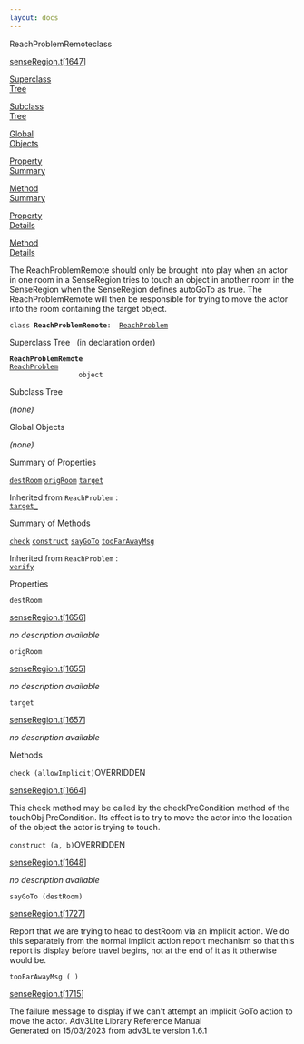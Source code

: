 ```yaml
---
layout: docs
---
```

<span class="title">ReachProblemRemote</span><span class="type">class</span>

[senseRegion.t](../file/senseRegion.t.html)\[[1647](../source/senseRegion.t.html#1647)\]

[Superclass  
Tree](#_SuperClassTree_)

[Subclass  
Tree](#_SubClassTree_)

[Global  
Objects](#_ObjectSummary_)

[Property  
Summary](#_PropSummary_)

[Method  
Summary](#_MethodSummary_)

[Property  
Details](#_Properties_)

[Method  
Details](#_Methods_)



The ReachProblemRemote should only be brought into play when an actor in
one room in a SenseRegion tries to touch an object in another room in
the SenseRegion when the SenseRegion defines autoGoTo as true. The
ReachProblemRemote will then be responsible for trying to move the actor
into the room containing the target object.

`class `**`ReachProblemRemote`**` :   `[`ReachProblem`](../object/ReachProblem.html)



<span id="_SuperClassTree_"></span>



<span class="hdln">Superclass Tree</span>   (in declaration order)



**`ReachProblemRemote`**  
[`ReachProblem`](../object/ReachProblem.html)  
`                 object`  
<span id="_SubClassTree_"></span>



<span class="hdln">Subclass Tree</span>  



*(none)* <span id="_ObjectSummary_"></span>



<span class="hdln">Global Objects</span>  



*(none)* <span id="_PropSummary_"></span>



<span class="hdln">Summary of Properties</span>  



[`destRoom`](#destRoom) [`origRoom`](#origRoom) [`target`](#target)

Inherited from `ReachProblem` :  
[`target_`](../object/ReachProblem.html#target_)

<span id="_MethodSummary_"></span>



<span class="hdln">Summary of Methods</span>  



[`check`](#check) [`construct`](#construct) [`sayGoTo`](#sayGoTo) [`tooFarAwayMsg`](#tooFarAwayMsg)

Inherited from `ReachProblem` :  
[`verify`](../object/ReachProblem.html#verify)

<span id="_Properties_"></span>



<span class="hdln">Properties</span>  



<span id="destRoom"></span>

`destRoom`

[senseRegion.t](../file/senseRegion.t.html)\[[1656](../source/senseRegion.t.html#1656)\]



*no description available*



<span id="origRoom"></span>

`origRoom`

[senseRegion.t](../file/senseRegion.t.html)\[[1655](../source/senseRegion.t.html#1655)\]



*no description available*



<span id="target"></span>

`target`

[senseRegion.t](../file/senseRegion.t.html)\[[1657](../source/senseRegion.t.html#1657)\]



*no description available*



<span id="_Methods_"></span>



<span class="hdln">Methods</span>  



<span id="check"></span>

`check (allowImplicit)`<span class="rem">OVERRIDDEN</span>

[senseRegion.t](../file/senseRegion.t.html)\[[1664](../source/senseRegion.t.html#1664)\]



This check method may be called by the checkPreCondition method of the
touchObj PreCondition. Its effect is to try to move the actor into the
location of the object the actor is trying to touch.



<span id="construct"></span>

`construct (a, b)`<span class="rem">OVERRIDDEN</span>

[senseRegion.t](../file/senseRegion.t.html)\[[1648](../source/senseRegion.t.html#1648)\]



*no description available*



<span id="sayGoTo"></span>

`sayGoTo (destRoom)`

[senseRegion.t](../file/senseRegion.t.html)\[[1727](../source/senseRegion.t.html#1727)\]



Report that we are trying to head to destRoom via an implicit action. We
do this separately from the normal implicit action report mechanism so
that this report is display before travel begins, not at the end of it
as it otherwise would be.



<span id="tooFarAwayMsg"></span>

`tooFarAwayMsg ( )`

[senseRegion.t](../file/senseRegion.t.html)\[[1715](../source/senseRegion.t.html#1715)\]



The failure message to display if we can't attempt an implicit GoTo
action to move the actor.
Adv3Lite Library Reference Manual  
Generated on 15/03/2023 from adv3Lite version 1.6.1


